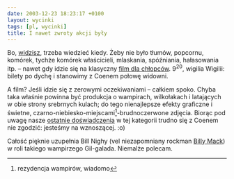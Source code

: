 ```yaml
---
date: 2003-12-23 18:23:17 +0100
layout: wycinki
tags: [pl, wycinki]
title: I nawet zwroty akcji były
---
```


Bo, [widzisz](http://chlip.pl/?id=538 'kino domowe według Chlipa'), trzeba wiedzieć kiedy. Żeby nie było tłumów, popcornu, komórek, tychże komórek właścicieli, mlaskania, spóźniania, hałasowania itp. – nawet gdy idzie się na klasyczny [film dla chłopców](http://imdb.com/title/tt0320691/ 'An immortal battle for supremacy'). 9<sup>20</sup>, wigilia Wigilii: bilety po dychę i stanowimy z Coenem połowę widowni.

A film? Jeśli idzie się z zerowymi oczekiwaniami – całkiem spoko. Chyba taka właśnie powinna być produkcja o wampirach, wilkołakach i latających w obie strony srebrnych kulach; do tego nienajlepsze efekty graficzne i świetne, czarno-niebiesko-miejscami[^1]-brudnoczerwone zdjęcia. Biorąc pod uwagę nasze [ostatnie doświadczenia](/look-a-duck 'wycinek m. in. o serii fatalnych filmów') w tej kategorii trudno się z Coenem nie zgodzić: jesteśmy na wznoszącej. :o)

Całość pięknie uzupełnia Bill Nighy (vel niezapomniany rockman [Billy Mack](http://imdb.com/title/tt0314331/ 'a to już naprawdę b. fajna komedia romantyczna')) w roli takiego wampirzego Gil-galada. Niemalże polecam.

[^1]: rezydencja wampirów, wiadomo
